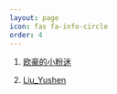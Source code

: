 ```yaml
---
layout: page 
icon: fas fa-info-circle
order: 4
---
```


1. <a href="ohoou.work" target="_blank" rel="noopener">欧豪的小粉迷

2. <a href="liuyushen.top" target="_blank" rel="noopener">Liu_Yushen
